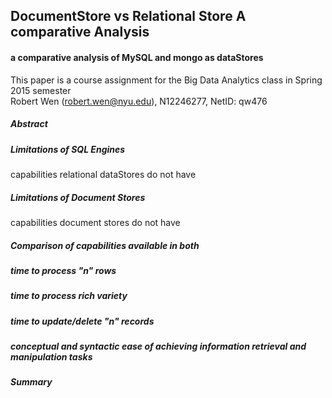 ## DocumentStore vs Relational Store A comparative Analysis
#### a comparative analysis of MySQL and mongo as dataStores

This paper is a course assignment for the Big Data Analytics class in Spring 2015 semester<br>
Robert Wen (robert.wen@nyu.edu), N12246277, NetID: qw476<br>

##### Abstract

##### Limitations of SQL Engines

 capabilities relational dataStores do not have
 
##### Limitations of Document Stores 

 capabilities document stores do not have
 
##### Comparison of capabilities available in both

##### time to process "n" rows

##### time to process rich variety

##### time to update/delete "n" records

##### conceptual and syntactic ease of achieving information retrieval and manipulation tasks

##### Summary
